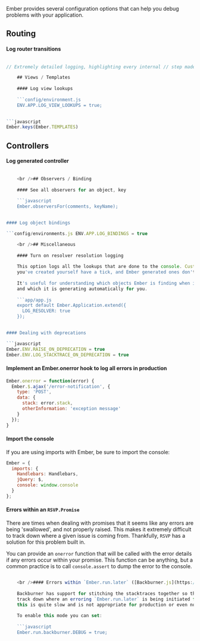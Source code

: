 Ember provides several configuration options that can help you debug problems with your application.

## Routing

#### Log router transitions

```app/app.js export default Ember.Application.extend({ // Basic logging, e.g. "Transitioned into 'post'" LOG_TRANSITIONS: true,

// Extremely detailed logging, highlighting every internal // step made while transitioning into a route, including // `beforeModel`, `model`, and `afterModel` hooks, and // information about redirects and aborted transitions LOG_TRANSITIONS_INTERNAL: true });

    ## Views / Templates
    
    #### Log view lookups
    
    ```config/environment.js
    ENV.APP.LOG_VIEW_LOOKUPS = true;
    

```javascript
Ember.keys(Ember.TEMPLATES)
```

## Controllers

#### Log generated controller

```config/environment.js ENV.APP.LOG_ACTIVE_GENERATION = true;

    <br />## Observers / Binding
    
    #### See all observers for an object, key
    
    ```javascript
    Ember.observersFor(comments, keyName);
    

#### Log object bindings

```config/environments.js ENV.APP.LOG_BINDINGS = true

    <br />## Miscellaneous
    
    #### Turn on resolver resolution logging
    
    This option logs all the lookups that are done to the console. Custom objects
    you've created yourself have a tick, and Ember generated ones don't.
    
    It's useful for understanding which objects Ember is finding when it does a lookup
    and which it is generating automatically for you.
    
    ```app/app.js
    export default Ember.Application.extend({
      LOG_RESOLVER: true
    });
    

#### Dealing with deprecations

```javascript
Ember.ENV.RAISE_ON_DEPRECATION = true
Ember.ENV.LOG_STACKTRACE_ON_DEPRECATION = true
```

#### Implement an Ember.onerror hook to log all errors in production

```javascript
Ember.onerror = function(error) {
  Ember.$.ajax('/error-notification', {
    type: 'POST',
    data: {
      stack: error.stack,
      otherInformation: 'exception message'
    }
  });
}
```

#### Import the console

If you are using imports with Ember, be sure to import the console:

```javascript
Ember = {
  imports: {
    Handlebars: Handlebars,
    jQuery: $,
    console: window.console
  }
};
```

#### Errors within an `RSVP.Promise`

There are times when dealing with promises that it seems like any errors are being 'swallowed', and not properly raised. This makes it extremely difficult to track down where a given issue is coming from. Thankfully, `RSVP` has a solution for this problem built in.

You can provide an `onerror` function that will be called with the error details if any errors occur within your promise. This function can be anything, but a common practice is to call `console.assert` to dump the error to the console.

```app/app.js Ember.RSVP.on('error', function(error) { Ember.Logger.assert(false, error); });

    <br />#### Errors within `Ember.run.later` ([Backburner.js](https://github.com/ebryn/backburner.js))
    
    Backburner has support for stitching the stacktraces together so that you can
    track down where an erroring `Ember.run.later` is being initiated from. Unfortunately,
    this is quite slow and is not appropriate for production or even normal development.
    
    To enable this mode you can set:
    
    ```javascript
    Ember.run.backburner.DEBUG = true;